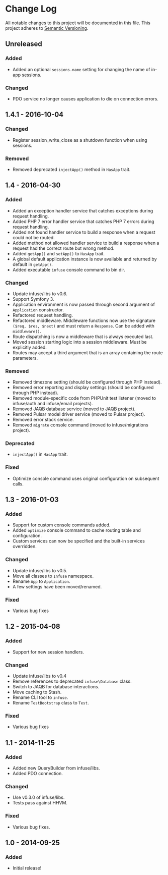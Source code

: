 # Change Log
All notable changes to this project will be documented in this file.
This project adheres to [Semantic Versioning](http://semver.org/).

## Unreleased
### Added
- Added an optional `sessions.name` setting for changing the name of in-app sessions.

### Changed
- PDO service no longer causes application to die on connection errors.

## 1.4.1 - 2016-10-04
### Changed
- Register session_write_close as a shutdown function when using sessions.

### Removed
- Removed deprecated `injectApp()` method in `HasApp` trait.

## 1.4 - 2016-04-30
### Added
- Added an exception handler service that catches exceptions during request handling.
- Added PHP 7 error handler service that catches PHP 7 errors during request handling.
- Added not found handler service to build a response when a request could not be routed.
- Added method not allowed handler service to build a response when a request had the correct route but wrong method.
- Added `getApp()` and `setApp()` to `HasApp` trait.
- A global default application instance is now available and returned by default in `getApp()`.
- Added executable `infuse` console command to bin dir.

### Changed
- Update infuse/libs to v0.6.
- Support Symfony 3.
- Application environment is now passed through second argument of `Application` constructor.
- Refactored request handling.
- Refactored middleware. Middleware functions now use the signature `($req, $res, $next)` and must return a `Response`. Can be added with `middleware()`.
- Route dispatching is now a middleware that is always executed last.
- Moved session starting logic into a session middleware. Must be explicitly added.
- Routes may accept a third argument that is an array containing the route parameters.

### Removed
- Removed timezone setting (should be configured through PHP instead).
- Removed error reporting and display settings (should be configured through PHP instead).
- Removed module-specific code from PHPUnit test listener (moved to infuse/auth and infuse/email projects).
- Removed JAQB database service (moved to JAQB project).
- Removed Pulsar model driver service (moved to Pulsar project).
- Removed error stack service.
- Removed `migrate` console command (moved to infuse/migrations project).

### Deprecated
- `injectApp()` in `HasApp` trait.

### Fixed
- Optimize console command uses original configuration on subsequent calls.

## 1.3 - 2016-01-03
### Added
- Support for custom console commands added.
- Added `optimize` console command to cache routing table and configuration.
- Custom services can now be specified and the built-in services overridden.

### Changed
- Update infuse/libs to v0.5.
- Move all classes to `Infuse` namespace.
- Rename `App` to `Application`.
- A few settings have been moved/renamed.

### Fixed
- Various bug fixes

## 1.2 - 2015-04-08
### Added
- Support for new session handlers.

### Changed
- Update infuse/libs to v0.4
- Remove references to deprecated `infuse\Database` class.
- Switch to JAQB for database interactions.
- Move caching to Stash.
- Rename CLI tool to `infuse`.
- Rename `TestBootstrap` class to `Test`.

### Fixed
- Various bug fixes

## 1.1 - 2014-11-25
### Added
- Added new QueryBuilder from infuse/libs.
- Added PDO connection.

### Changed
- Use v0.3.0 of infuse/libs.
- Tests pass against HHVM.

### Fixed
- Various bug fixes.

## 1.0 - 2014-09-25
### Added
- Initial release!